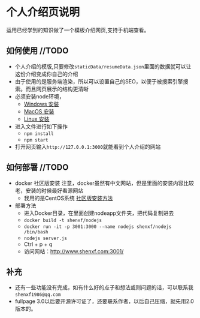 <!--
 * @Description: 个人介绍说明文件
 * @Author: shenxf
 * @Date: 2019-03-06 09:17:38
 -->
# 个人介绍页说明

运用已经学到的知识做了一个模板介绍网页,支持手机端查看。

## 如何使用 //TODO

- 个人介绍的模版,只要修改`staticData/resumeData.json`里面的数据就可以让这份介绍变成你自己的介绍
- 由于使用的是服务端渲染，所以可以设置自己的SEO，以便于被搜索引擎搜索。而且网页展示的结构更清晰
- 必须安装node环境，
    + [Windows 安装](https://jingyan.baidu.com/article/48b37f8dd141b41a646488bc.html)
    + [MacOS 安装](https://www.cnblogs.com/milo-xie/p/6581188.html)
    + [Linux 安装](https://www.cnblogs.com/liuqi/p/6483317.html)
- 进入文件进行如下操作
    + `npm install`
    + `npm start`
- 打开网页输入`http://127.0.0.1:3000`就能看到个人介绍的网站

## 如何部署 //TODO

- docker 社区版安装 注意，docker虽然有中文网站，但是里面的安装内容比较老，安装的时候最好看源网站
    + 我用的是CentOS系统 [社区版安装方法](https://docs.docker.com/install/linux/docker-ce/centos/)
- 部署方法
    + 进入Docker目录，在里面创建nodeapp文件夹，把代码复制进去
    + `docker build -t shenxf/nodejs`
    + `docker run -it -p 3001:3000 --name nodejs shenxf/nodejs /bin/bash`
    + `nodejs server.js`
    + Ctrl + p + q
    + 访问网站：http://www.shenxf.com:3001/

## 补充

- 还有一些功能没有完成，如有什么好的点子和想法或则问题的话，可以联系我`shenxf1986@qq.com`
- fullpage 3.0以后要开源许可证了，还要联系作者，以后自己压缩，就先用2.0版本的。
